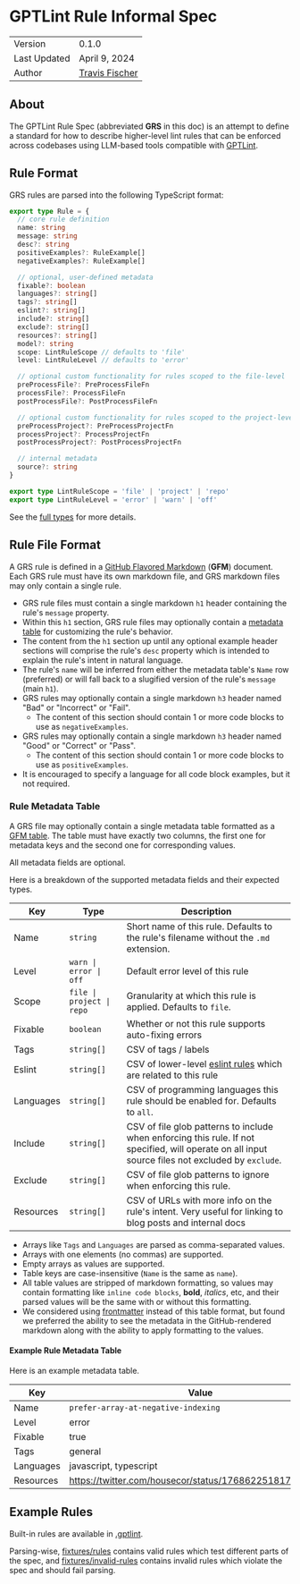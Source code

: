 # GPTLint Rule Informal Spec

<table>
<tr><td>Version</td><td>0.1.0</td></tr>
<tr><td>Last Updated</td><td>April 9, 2024</td></tr>
<tr><td>Author</td><td><a href="https://twitter.com/transitive_bs">Travis Fischer</a></td></tr>
</table>

## About

The GPTLint Rule Spec (abbreviated **GRS** in this doc) is an attempt to define a standard for how to describe higher-level lint rules that can be enforced across codebases using LLM-based tools compatible with [GPTLint](https://github.com/gptlint/gptlint).

## Rule Format

GRS rules are parsed into the following TypeScript format:

```ts
export type Rule = {
  // core rule definition
  name: string
  message: string
  desc?: string
  positiveExamples?: RuleExample[]
  negativeExamples?: RuleExample[]

  // optional, user-defined metadata
  fixable?: boolean
  languages?: string[]
  tags?: string[]
  eslint?: string[]
  include?: string[]
  exclude?: string[]
  resources?: string[]
  model?: string
  scope: LintRuleScope // defaults to 'file'
  level: LintRuleLevel // defaults to 'error'

  // optional custom functionality for rules scoped to the file-level
  preProcessFile?: PreProcessFileFn
  processFile?: ProcessFileFn
  postProcessFile?: PostProcessFileFn

  // optional custom functionality for rules scoped to the project-level
  preProcessProject?: PreProcessProjectFn
  processProject?: ProcessProjectFn
  postProcessProject?: PostProcessProjectFn

  // internal metadata
  source?: string
}

export type LintRuleScope = 'file' | 'project' | 'repo'
export type LintRuleLevel = 'error' | 'warn' | 'off'
```

See the [full types](https://github.com/gptlint/gptlint/blob/main/src/rule.ts) for more details.

## Rule File Format

A GRS rule is defined in a [GitHub Flavored Markdown](https://github.github.com/gfm/) (**GFM**) document. Each GRS rule must have its own markdown file, and GRS markdown files may only contain a single rule.

- GRS rule files must contain a single markdown `h1` header containing the rule's `message` property.
- Within this `h1` section, GRS rule files may optionally contain a [metadata table](#rule-metadata-table) for customizing the rule's behavior.
- The content from the `h1` section up until any optional example header sections will comprise the rule's `desc` property which is intended to explain the rule's intent in natural language.
- The rule's `name` will be inferred from either the metadata table's `Name` row (preferred) or will fall back to a slugified version of the rule's `message` (main `h1`).
- GRS rules may optionally contain a single markdown `h3` header named "Bad" or "Incorrect" or "Fail".
  - The content of this section should contain 1 or more code blocks to use as `negativeExamples`.
- GRS rules may optionally contain a single markdown `h3` header named "Good" or "Correct" or "Pass".
  - The content of this section should contain 1 or more code blocks to use as `positiveExamples`.
- It is encouraged to specify a language for all code block examples, but it not required.

### Rule Metadata Table

A GRS file may optionally contain a single metadata table formatted as a [GFM table](https://github.github.com/gfm/#tables-extension-). The table must have exactly two columns, the first one for metadata keys and the second one for corresponding values.

All metadata fields are optional.

Here is a breakdown of the supported metadata fields and their expected types.

| Key       | Type                      | Description                                                                                                                                        |
| --------- | ------------------------- | -------------------------------------------------------------------------------------------------------------------------------------------------- |
| Name      | `string`                  | Short name of this rule. Defaults to the rule's filename without the `.md` extension.                                                              |
| Level     | `warn \| error \| off`    | Default error level of this rule                                                                                                                   |
| Scope     | `file \| project \| repo` | Granularity at which this rule is applied. Defaults to `file`.                                                                                     |
| Fixable   | `boolean`                 | Whether or not this rule supports auto-fixing errors                                                                                               |
| Tags      | `string[]`                | CSV of tags / labels                                                                                                                               |
| Eslint    | `string[]`                | CSV of lower-level [eslint rules](https://eslint.org/docs/latest/rules/) which are related to this rule                                            |
| Languages | `string[]`                | CSV of programming languages this rule should be enabled for. Defaults to `all`.                                                                   |
| Include   | `string[]`                | CSV of file glob patterns to include when enforcing this rule. If not specified, will operate on all input source files not excluded by `exclude`. |
| Exclude   | `string[]`                | CSV of file glob patterns to ignore when enforcing this rule.                                                                                      |
| Resources | `string[]`                | CSV of URLs with more info on the rule's intent. Very useful for linking to blog posts and internal docs                                           |

- Arrays like `Tags` and `Languages` are parsed as comma-separated values.
- Arrays with one elements (no commas) are supported.
- Empty arrays as values are supported.
- Table keys are case-insensitive (`Name` is the same as `name`).
- All table values are stripped of markdown formatting, so values may contain formatting like `inline code blocks`, **bold**, _italics_, etc, and their parsed values will be the same with or without this formatting.
- We considered using [frontmatter](https://github.com/remarkjs/remark-frontmatter) instead of this table format, but found we preferred the ability to see the metadata in the GitHub-rendered markdown along with the ability to apply formatting to the values.

#### Example Rule Metadata Table

Here is an example metadata table.

| Key       | Value                                                   |
| --------- | ------------------------------------------------------- |
| Name      | `prefer-array-at-negative-indexing`                     |
| Level     | error                                                   |
| Fixable   | true                                                    |
| Tags      | general                                                 |
| Languages | javascript, typescript                                  |
| Resources | https://twitter.com/housecor/status/1768622518179369036 |

## Example Rules

Built-in rules are available in [.gptlint](https://github.com/gptlint/gptlint/tree/main/.gptlint).

Parsing-wise, [fixtures/rules](https://github.com/gptlint/gptlint/tree/main/fixtures/rules) contains valid rules which test different parts of the spec, and [fixtures/invalid-rules](https://github.com/gptlint/gptlint/tree/main/fixtures/invalid-rules) contains invalid rules which violate the spec and should fail parsing.
